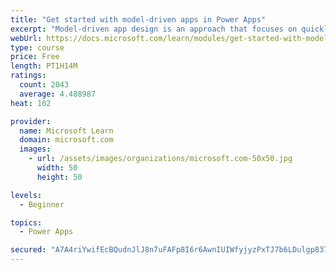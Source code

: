 ```yaml
---
title: "Get started with model-driven apps in Power Apps"
excerpt: "Model-driven app design is an approach that focuses on quickly adding components to your apps. These components include dashboards, forms, views, and charts. With no code, or very little, you can make apps that are simple or very complex. Unlike in canvas app development, where the designer has total control over the app layout, much of the layout in model-driven apps is determined by the components you add. In other words, the emphasis is more on quickly viewing your business data and making decisions than on intricate app design."
webUrl: https://docs.microsoft.com/learn/modules/get-started-with-model-driven-apps-in-powerapps/
type: course
price: Free
length: PT1H14M
ratings:
  count: 2043
  average: 4.488987
heat: 102

provider:
  name: Microsoft Learn
  domain: microsoft.com
  images:
    - url: /assets/images/organizations/microsoft.com-50x50.jpg
      width: 50
      height: 50

levels:
  - Beginner

topics:
  - Power Apps

secured: "A7A4riYwifEcBQudnJlJ8n7uFAFp8I6r6AwnIUIWfyjyzPxTJ7b6LDulgp837vFMTZE9yMy7EPnrAqCIkzvK9hvZWP7ZQbSgrSK51vK+5OAlNfcP0t+x3tFXWakPGGBB2Yq+mWK/1YdYj+DEkuDqEbI1dkkSqDhFT/6msWKqYBTuoGvWbGJvJkk9iNA2R/x+6RVGjmWqaWtKNuQ+hQl15xJZLp/HTPbuuTwLFxPAIsYv83qmJvLJ/qO0fcNCTv3AOcmKJ+xAoVF88hzruuCaBRprmaJtQIHizZWF+ohUdSBqhyDGK0C0nS3ODIW7dG3SE2k8mVU/hbHrReuhZFKIta9NWtFFDEXHzPV8k80fK98vSCIi/Sm87zrCuVblfyhx6c1c5qKncjC5vpQjw9p6Sg==;dZtG/dD1+Hyt5n3g19ZNUg=="
---
```


